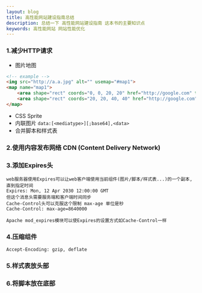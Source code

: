 ```yaml
---
layout: blog
title: 高性能网站建设指南总结
description: 总结一下 高性能网站建设指南 这本书的主要知识点
keywords: 高性能网站 网站性能优化
---
```


### 1.减少HTTP请求
* 图片地图
```html
<!-- example -->
<img src="http://a.a.jpg" alt="" usemap="#map1">
<map name="map1">
    <area shape="rect" coords="0, 0, 20, 20" href="http://google.com" title="google">
    <area shape="rect" coords="20, 20, 40, 40" href="http://google.com" title="google1">
</map>
```
* CSS Sprite
* 内联图片 `data:[<mediatype>][;base64],<data>`
* 合并脚本和样式表

### 2.使用内容发布网络 CDN (Content Delivery Network)

### 3.添加Expires头
```text
web服务器使用Expires可以让web客户端使用当前组件(图片/脚本/样式表...)的一个副本,直到指定时间
Expires: Mon, 12 Apr 2030 12:00:00 GMT
但这个消息头需要服务端和客户端时间同步
Cache-Control头可以克服这个限制 max-age 单位是秒
Cache-Control: max-age=8640000

Apache mod_expires模块可以使Expires的设置方式如Cache-Control一样
```
### 4.压缩组件
`Accept-Encoding: gzip, deflate`

### 5.样式表放头部
### 6.将脚本放在底部
